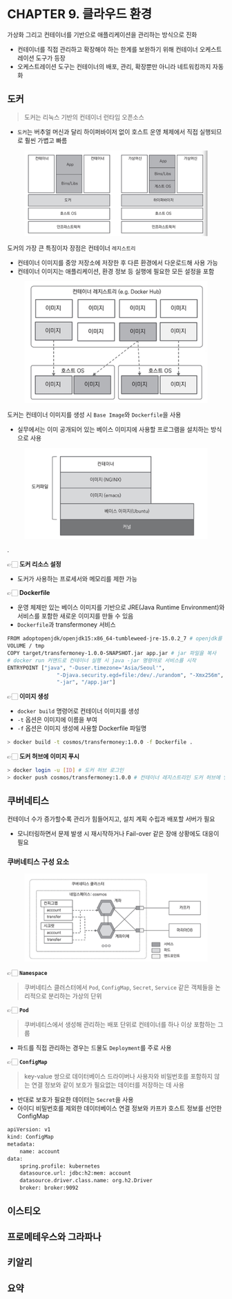 # CHAPTER 9. 클라우드 환경

가상화 그리고 컨테이너를 기반으로 애플리케이션을 관리하는 방식으로 진화
- 컨테이너를 직접 관리하고 확장해야 하는 한계를 보완하기 위해 컨테이너 오케스트레이션 도구가 등장
- 오케스트레이션 도구는 컨테이너의 배포, 관리, 확장뿐만 아니라 네트워킹까지 자동화

## 도커

> 도커는 리눅스 기반의 컨테이너 런타임 오픈소스

- `도커`는 버추얼 머신과 달리 하이퍼바이저 없이 호스트 운영 체제에서 직접 실행되므로 훨씬 가볍고 빠름

<figure><img src="../../.gitbook/assets/microservices-eventsourcing/9-1.png" alt=""><figcaption></figcaption></figure>

도커의 가장 큰 특징이자 장점은 컨테이너 `레지스트리`
- 컨테이너 이미지를 중앙 저장소에 저장한 후 다른 환경에서 다운로드해 사용 가능
- 컨테이너 이미지는 애플리케이션, 환경 정보 등 실행에 필요한 모든 설정을 포함

<figure><img src="../../.gitbook/assets/microservices-eventsourcing/9-2.png" alt=""><figcaption></figcaption></figure>

도커는 컨테이너 이미지를 생성 시 `Base Image`와 `Dockerfile`을 사용
- 실무에서는 이미 공개되어 있는 베이스 이미지에 사용할 프로그램을 설치하는 방식으로 사용

<figure><img src="../../.gitbook/assets/microservices-eventsourcing/9-3.png" alt=""><figcaption></figcaption></figure>

.

👉🏻 **도커 리소스 설정**
- 도커가 사용하는 프로세서와 메모리를 제한 가능

👉🏻 **Dockerfile**
- 운영 체제만 있는 베이스 이미지를 기반으로 JRE(Java Runtime Environment)와 서비스를 포함한 새로운 이미지를 만들 수 있음
- `Dockerfile`과 transfermoney 서비스

```bash
FROM adoptopenjdk/openjdk15:x86_64-tumbleweed-jre-15.0.2_7 # openjdk를 포함한 베이스 이미지
VOLUME / tmp
COPY target/transfermoney-1.0.0-SNAPSHOT.jar app.jar # jar 파일을 복사
# docker run 커맨드로 컨테이너 실행 시 java -jar 명령어로 서비스를 시작
ENTRYPOINT ["java", "-Duser.timezone='Asia/Seoul'",
                "-Djava.security.egd=file:/dev/./urandom", "-Xmx256m",
                "-jar", "/app.jar"] 
```

👉🏻 **이미지 생성**
- `docker build` 명령어로 컨테이너 이미지를 생성
- `-t` 옵션은 이미지에 이름을 부여
- `-f` 옵션은 이미지 생성에 사용할 Dockerfile 파일명

```bash
> docker build -t cosmos/transfermoney:1.0.0 -f Dockerfile .
```

👉🏻 **도커 허브에 이미지 푸시**

```bash
> docker login -u [ID] # 도커 허브 로그인
> docker push cosmos/transfermoney:1.0.0 # 컨테이너 레지스트리인 도커 허브에 업로드
```

## 쿠버네티스

컨테이너 수가 증가할수록 관리가 힘들어지고, 설치 계획 수립과 배포할 서버가 필요
- 모니터링하면서 문제 발생 시 재시작하거나 Fail-over 같은 장애 상황에도 대응이 필요

### 쿠버네티스 구성 요소

<figure><img src="../../.gitbook/assets/microservices-eventsourcing/9-10.png" alt=""><figcaption></figcaption></figure>

👉🏻 **`Namespace`**

> 쿠버네티스 클러스터에서 `Pod`, `ConfigMap`, `Secret`, `Service` 같은 객체들을 논리적으로 분리하는 가상의 단위

👉🏻 **`Pod`**

> 쿠버네티스에서 생성해 관리하는 배포 단위로 컨테이너를 하나 이상 포함하는 그룹

- 파드를 직접 관리하는 경우는 드물도 `Deployment`를 주로 사용

👉🏻 **`ConfigMap`**

> key-value 쌍으로 데이터베이스 드라이버나 사용자와 비밀번호를 포함하지 않는 연결 정보와 같이 보호가 필요없는 데이터를 저장하는 데 사용

- 반대로 보호가 필요한 데이터는 `Secret`을 사용
- 아이디 비밀번호를 제외한 데이터베이스 연결 정보와 카프카 호스트 정보를 선언한 ConfigMap

```bash
apiVersion: v1 
kind: ConfigMap 
metadata:
    name: account
data:
    spring.profile: kubernetes
    datasource.url: jdbc:h2:mem: account
    datasource.driver.class.name: org.h2.Driver
    broker: broker:9092
```

## 이스티오

## 프로메테우스와 그라파나

## 키알리

## 요약
